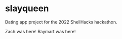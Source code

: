 # slayqueen
Dating app project for the 2022 ShellHacks hackathon.

Zach was here!
Raymart was here!
